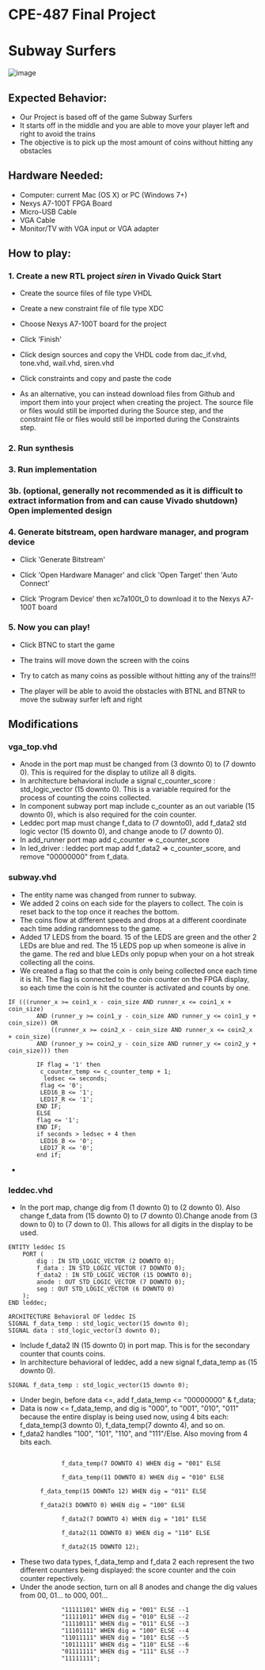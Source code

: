 # CPE-487 Final Project
# Subway Surfers
![image](https://github.com/user-attachments/assets/0652e8ab-f38b-4ba7-8480-8d589c972d5c)  
## Expected Behavior:
* Our Project is based off of the game Subway Surfers
* It starts off in the middle and you are able to move your player left and right to avoid the trains
* The objective is to pick up the most amount of coins without hitting any obstacles
## Hardware Needed:
* Computer: current Mac (OS X) or PC (Windows 7+)
* Nexys A7-100T FPGA Board
* Micro-USB Cable
* VGA Cable
* Monitor/TV with VGA input or VGA adapter
## How to play:
### 1. Create a new RTL project _siren_ in Vivado Quick Start

* Create the source files of file type VHDL

* Create a new constraint file of file type XDC

* Choose Nexys A7-100T board for the project

* Click 'Finish'

* Click design sources and copy the VHDL code from dac_if.vhd, tone.vhd, wail.vhd, siren.vhd

* Click constraints and copy and paste the code
* As an alternative, you can instead download files from Github and import them into your project when creating the project. The source file or files would still be imported during the Source step, and the constraint file or files would still be imported during the Constraints step.
### 2. Run synthesis

### 3. Run implementation

### 3b. (optional, generally not recommended as it is difficult to extract information from and can cause Vivado shutdown) Open implemented design

### 4. Generate bitstream, open hardware manager, and program device

* Click 'Generate Bitstream'

* Click 'Open Hardware Manager' and click 'Open Target' then 'Auto Connect'

* Click 'Program Device' then xc7a100t_0 to download it to the Nexys A7-100T board

### 5. Now you can play!

* Click BTNC to start the game

* The trains will move down the screen with the coins

* Try to catch as many coins as possible without hitting any of the trains!!!

* The player will be able to avoid the obstacles with BTNL and BTNR to move the subway surfer left and right 


## Modifications
### vga_top.vhd
* Anode in the port map must be changed from (3 downto 0) to (7 downto 0). This is required for the display to utilize all 8 digits.
* In architecture behavioral include a signal c_counter_score : std_logic_vector (15 downto 0). This is a variable required for the process of counting the coins collected.
* In component subway port map include c_counter as an out variable (15 downto 0), which is also required for the coin counter.
* Leddec port map must change f_data to (7 downto0), add f_data2 std logic vector (15 downto 0), and change anode to (7 downto 0).
* In add_runner port map add c_counter => c_counter_score
* In led_driver : leddec port map add f_data2 => c_counter_score, and remove "00000000" from f_data.

### subway.vhd
* The entity name was changed from runner to subway.
* We added 2 coins on each side for the players to collect. The coin is reset back to the top once it reaches the bottom. 
* The coins flow at different speeds and drops at a different coordinate each time adding randomness to the game.
* Added 17 LEDS from the board. 15 of the LEDS are green and the other 2 LEDs are blue and red. The 15 LEDS pop up when someone is alive in the game. The red and blue LEDs only popup when your on a hot streak collecting all the coins.
* We created a flag so that the coin is only being collected once each time it is hit. The flag is connected to the coin counter on the FPGA display, so each time the coin is hit the counter is activated and counts by one.
```
IF (((runner_x >= coin1_x - coin_size AND runner_x <= coin1_x + coin_size)
        AND (runner_y >= coin1_y - coin_size AND runner_y <= coin1_y + coin_size)) OR
            ((runner_x >= coin2_x - coin_size AND runner_x <= coin2_x + coin_size)
        AND (runner_y >= coin2_y - coin_size AND runner_y <= coin2_y + coin_size))) then
         
        IF flag = '1' then
         c_counter_temp <= c_counter_temp + 1;
          ledsec <= seconds;       
         flag <= '0';    
         LED16_B <= '1';
         LED17_R <= '1';                  
        END IF;
        ELSE
        flag <= '1';
        END IF;
        if seconds > ledsec + 4 then
         LED16_B <= '0';
         LED17_R <= '0';
        end if;
```
* 



### leddec.vhd
* In the port map, change dig from (1 downto 0) to (2 downto 0). Also change f_data from (15 downto 0) to (7 downto 0).Change anode from (3 down to 0) to (7 down to 0). This allows for all digits in the display to be used.

```
ENTITY leddec IS
	PORT (
		dig : IN STD_LOGIC_VECTOR (2 DOWNTO 0);
		f_data : IN STD_LOGIC_VECTOR (7 DOWNTO 0);
		f_data2 : IN STD_LOGIC_VECTOR (15 DOWNTO 0);
		anode : OUT STD_LOGIC_VECTOR (7 DOWNTO 0);
		seg : OUT STD_LOGIC_VECTOR (6 DOWNTO 0)
	);
END leddec;

ARCHITECTURE Behavioral OF leddec IS
SIGNAL f_data_temp : std_logic_vector(15 downto 0);
SIGNAL data : std_logic_vector(3 downto 0);
```
* Include f_data2 IN (15 downto 0) in port map. This is for the secondary counter that counts coins.
* In architecture behavioral of leddec, add a new signal f_data_temp as (15 downto 0).
  
``` SIGNAL f_data_temp : std_logic_vector(15 downto 0); ```
* Under begin, before data <=, add f_data_temp <= "00000000" & f_data;
* Data is now <= f_data_temp, and dig is "000", to "001", "010", "011" because the entire display is being used now, using 4 bits each: f_data_temp(3 downto 0), f_data_temp(7 downto 4), and so on.
* f_data2 handles "100", "101", "110", and "111"/Else. Also moving from 4 bits each.

``` data <= f_data_temp(3 DOWNTO 0) WHEN dig = "000" ELSE

			   f_data_temp(7 DOWNTO 4) WHEN dig = "001" ELSE

			   f_data_temp(11 DOWNTO 8) WHEN dig = "010" ELSE
			   
         f_data_temp(15 DOWNTo 12) WHEN dig = "011" ELSE
			   
         f_data2(3 DOWNTO 0) WHEN dig = "100" ELSE

			   f_data2(7 DOWNTO 4) WHEN dig = "101" ELSE

			   f_data2(11 DOWNTO 8) WHEN dig = "110" ELSE

			   f_data2(15 DOWNTO 12);
``` 
* These two data types, f_data_temp and f_data 2 each represent the two different counters being displayed: the score counter and the coin counter repectively.
* Under the anode section, turn on all 8 anodes and change the dig values from 00, 01... to 000, 001...
``` anode <= "11111110" WHEN dig = "000" ELSE --0
	           "11111101" WHEN dig = "001" ELSE --1
	           "11111011" WHEN dig = "010" ELSE --2
	           "11110111" WHEN dig = "011" ELSE --3
	           "11101111" WHEN dig = "100" ELSE --4
	           "11011111" WHEN dig = "101" ELSE --5
	           "10111111" WHEN dig = "110" ELSE --6
	           "01111111" WHEN dig = "111" ELSE --7
	           "11111111";
``` 

  
  

